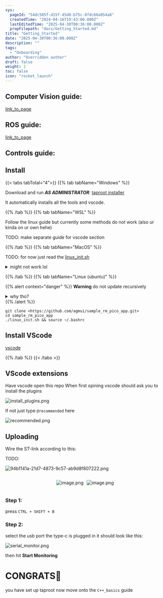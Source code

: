 ```yaml
---
sys:
  pageId: "54dc585f-d15f-45d0-b75c-8fdc66a854a8"
  createdTime: "2024-04-16T19:43:00.000Z"
  lastEditedTime: "2025-04-30T00:36:00.000Z"
  propFilepath: "docs/Getting_Started.md"
title: "Getting_Started"
date: "2025-04-30T00:36:00.000Z"
description: ""
tags:
  - "Onboarding"
author: "Overridden author"
draft: false
weight: 1
toc: false
icon: "rocket_launch"
---
```


## Computer Vision guide:

[link_to_page](86d45bc0-388b-4d26-8848-44f255f73d0e)

## ROS guide:

[link_to_page](3c76c1de-ec8f-46d6-8b0a-294005edc2d5)

## Controls guide:

## Install

{{< tabs tabTotal="4">}}
{{% tab tabName="Windows" %}}

Download and run _**AS ADMINISTRATOR**_: [taproot installer](https://github.com/Thornbots/TeachingFreshies/releases/tag/1.0)

It automatically installs all the tools and vscode.

{{% /tab %}}
{{% tab tabName="WSL" %}}

Follow the linux guide but currently some methods do not work (also ur kinda on ur own hehe)

TODO: make separate guide for vscode section

{{% /tab %}}
{{% tab tabName="MacOS" %}}

TODO: for now just read the [linux_init.sh](https://github.com/agmui/sample_rm_pico_app/blob/main/linux_init.sh)

<details>
<summary>might not work lol</summary>

`brew install libusb pkg-config`

Next install: [vscode](https://code.visualstudio.com/Download)

</details>

{{% /tab %}}
{{% tab tabName="Linux (ubuntu)" %}}

{{% alert context="danger" %}}
**Warning** do not update recursively
<details>
<summary>why tho?</summary>
There are some submodules that may go on for a while (like tinyusb) and I highly
recommend you don't need to get them.
If you want to see what submodules I update just look in `linux_init.sh`
</details>
{{% /alert %}}

```shell
git clone <https://github.com/agmui/sample_rm_pico_app.git>
cd sample_rm_pico_app
./linux_init.sh && source ~/.bashrc
```

## Install VScode

[vscode](https://code.visualstudio.com/Download)

{{% /tab %}}
{{< /tabs >}}

## VScode extensions

Have vscode open this repo
When first opining vscode should ask you to install the plugins

![install_plugins.png](https://prod-files-secure.s3.us-west-2.amazonaws.com/d518164a-d88e-44d1-a4ee-3adb3bd8bce0/89bd30f0-1825-4e77-867b-0a41ce370880/install_plugins.png?X-Amz-Algorithm=AWS4-HMAC-SHA256&X-Amz-Content-Sha256=UNSIGNED-PAYLOAD&X-Amz-Credential=ASIAZI2LB466ZU24U2S7%2F20250717%2Fus-west-2%2Fs3%2Faws4_request&X-Amz-Date=20250717T091342Z&X-Amz-Expires=3600&X-Amz-Security-Token=IQoJb3JpZ2luX2VjEFkaCXVzLXdlc3QtMiJIMEYCIQCBMEBtu4LV47Cinh471ml1fSzf3raaKidOPZRVcybM8wIhAORqPy6jSpL6EnaMmI%2BealpaudnStCOWiuKVfw9na0EaKv8DCHIQABoMNjM3NDIzMTgzODA1IgzcpQL8xVpYXUfeb80q3ANTmZJq2spLnU%2B4kQnICoKH5mE%2BVijYgUaCl2YeDeQ0vakAkkk5T8fd7%2BpZlfaG1UPu1d4TatJTCONP5om0H%2BUGUWxdfevnrAq1TjvKCXpWB0Z2r71Ir3AThLwSrXLI5ku%2FoInN3oOpWL8pzjTGGW6EElQmrSaS8%2BvGp8F0omPm3pNIktSJJ17cy8k6ikuNpvHR3fmMaklgbL%2Bq9gO2D7VHPKAOkPFR6Sm94VSA4%2FBeX4jMRzViC3T8I5%2FKgWCNPKWWS2sy%2F4Yj9NtZgz6EQJnnezUjLjVbhCe%2FyUrkQyiDO7IRCri0gHLxYnA3spvgfIQM2PZJuR2zXa4%2B16sCr7vGukbPht7zVaa1bc%2FQqH09n9aiTsR%2BAeGlBYj7Ps0mPUFh9cxDF1ywInJLlKT8R%2BZ6TUj4W0L5yGPRAooRT1RRabyl47895UeYdFHUfsZkkW91B0UXffq9x1l%2B4QrG0%2Fkm8aLrv79Be1uLh4nO2KZMb0%2BkeulhflgA%2BLalo6TqcP4k55wpiznEatR6VO%2FRaqESUiasOnCSFW%2F6NCVeyvSHPYCI4btqr0VmVIjVjJnVAOvoLadHcUW2VSSKgh5bZG0Rt9hMFwDyORbjqTmrGXGe1VCV42pEt4jgbBxynzDA6%2BLDBjqkAV3D0X0yKuDLLC4PGpxoE%2Bbm4%2Fx0A2TA7kQw7UYbnvfBi7ZD0vgXqnKwCxDjkRwD6hCKXayfokn45Bk1%2Fy4A3oufURjrCMnbQggkwLuVbAsiXJz2WRB1OGn1l58udj96FLlS71rVQFosTFdjr89P8gZ7%2F1ZVcp%2FhlMZirHENEOAWgg6nrOK1o0tDwbqmGCGoPPRkufWriehaPtR87djAhyo1Jb%2Fu&X-Amz-Signature=1094436a8a574fbf56755f6c56d7bbd648ccf2c9eb4cf7c689ad282829937fac&X-Amz-SignedHeaders=host&x-amz-checksum-mode=ENABLED&x-id=GetObject)

If not just type `@recommended` here  

![recommended.png](https://prod-files-secure.s3.us-west-2.amazonaws.com/d518164a-d88e-44d1-a4ee-3adb3bd8bce0/61e661e9-5d85-4dfc-be0d-8d2097a5e793/recommended.png?X-Amz-Algorithm=AWS4-HMAC-SHA256&X-Amz-Content-Sha256=UNSIGNED-PAYLOAD&X-Amz-Credential=ASIAZI2LB466ZU24U2S7%2F20250717%2Fus-west-2%2Fs3%2Faws4_request&X-Amz-Date=20250717T091342Z&X-Amz-Expires=3600&X-Amz-Security-Token=IQoJb3JpZ2luX2VjEFkaCXVzLXdlc3QtMiJIMEYCIQCBMEBtu4LV47Cinh471ml1fSzf3raaKidOPZRVcybM8wIhAORqPy6jSpL6EnaMmI%2BealpaudnStCOWiuKVfw9na0EaKv8DCHIQABoMNjM3NDIzMTgzODA1IgzcpQL8xVpYXUfeb80q3ANTmZJq2spLnU%2B4kQnICoKH5mE%2BVijYgUaCl2YeDeQ0vakAkkk5T8fd7%2BpZlfaG1UPu1d4TatJTCONP5om0H%2BUGUWxdfevnrAq1TjvKCXpWB0Z2r71Ir3AThLwSrXLI5ku%2FoInN3oOpWL8pzjTGGW6EElQmrSaS8%2BvGp8F0omPm3pNIktSJJ17cy8k6ikuNpvHR3fmMaklgbL%2Bq9gO2D7VHPKAOkPFR6Sm94VSA4%2FBeX4jMRzViC3T8I5%2FKgWCNPKWWS2sy%2F4Yj9NtZgz6EQJnnezUjLjVbhCe%2FyUrkQyiDO7IRCri0gHLxYnA3spvgfIQM2PZJuR2zXa4%2B16sCr7vGukbPht7zVaa1bc%2FQqH09n9aiTsR%2BAeGlBYj7Ps0mPUFh9cxDF1ywInJLlKT8R%2BZ6TUj4W0L5yGPRAooRT1RRabyl47895UeYdFHUfsZkkW91B0UXffq9x1l%2B4QrG0%2Fkm8aLrv79Be1uLh4nO2KZMb0%2BkeulhflgA%2BLalo6TqcP4k55wpiznEatR6VO%2FRaqESUiasOnCSFW%2F6NCVeyvSHPYCI4btqr0VmVIjVjJnVAOvoLadHcUW2VSSKgh5bZG0Rt9hMFwDyORbjqTmrGXGe1VCV42pEt4jgbBxynzDA6%2BLDBjqkAV3D0X0yKuDLLC4PGpxoE%2Bbm4%2Fx0A2TA7kQw7UYbnvfBi7ZD0vgXqnKwCxDjkRwD6hCKXayfokn45Bk1%2Fy4A3oufURjrCMnbQggkwLuVbAsiXJz2WRB1OGn1l58udj96FLlS71rVQFosTFdjr89P8gZ7%2F1ZVcp%2FhlMZirHENEOAWgg6nrOK1o0tDwbqmGCGoPPRkufWriehaPtR87djAhyo1Jb%2Fu&X-Amz-Signature=35d1038188df42f5210217645febcbc6143f8d05cca9b32904d3fee2f54b7fe1&X-Amz-SignedHeaders=host&x-amz-checksum-mode=ENABLED&x-id=GetObject)

## Uploading

Wire the ST-link according to this:

TODO:

![94b1141a-21d7-4873-9c57-ab9d8f807222.png](https://prod-files-secure.s3.us-west-2.amazonaws.com/d518164a-d88e-44d1-a4ee-3adb3bd8bce0/e5fad17d-ab82-4300-9f4c-505ab4b1202c/94b1141a-21d7-4873-9c57-ab9d8f807222.png?X-Amz-Algorithm=AWS4-HMAC-SHA256&X-Amz-Content-Sha256=UNSIGNED-PAYLOAD&X-Amz-Credential=ASIAZI2LB466ZU24U2S7%2F20250717%2Fus-west-2%2Fs3%2Faws4_request&X-Amz-Date=20250717T091342Z&X-Amz-Expires=3600&X-Amz-Security-Token=IQoJb3JpZ2luX2VjEFkaCXVzLXdlc3QtMiJIMEYCIQCBMEBtu4LV47Cinh471ml1fSzf3raaKidOPZRVcybM8wIhAORqPy6jSpL6EnaMmI%2BealpaudnStCOWiuKVfw9na0EaKv8DCHIQABoMNjM3NDIzMTgzODA1IgzcpQL8xVpYXUfeb80q3ANTmZJq2spLnU%2B4kQnICoKH5mE%2BVijYgUaCl2YeDeQ0vakAkkk5T8fd7%2BpZlfaG1UPu1d4TatJTCONP5om0H%2BUGUWxdfevnrAq1TjvKCXpWB0Z2r71Ir3AThLwSrXLI5ku%2FoInN3oOpWL8pzjTGGW6EElQmrSaS8%2BvGp8F0omPm3pNIktSJJ17cy8k6ikuNpvHR3fmMaklgbL%2Bq9gO2D7VHPKAOkPFR6Sm94VSA4%2FBeX4jMRzViC3T8I5%2FKgWCNPKWWS2sy%2F4Yj9NtZgz6EQJnnezUjLjVbhCe%2FyUrkQyiDO7IRCri0gHLxYnA3spvgfIQM2PZJuR2zXa4%2B16sCr7vGukbPht7zVaa1bc%2FQqH09n9aiTsR%2BAeGlBYj7Ps0mPUFh9cxDF1ywInJLlKT8R%2BZ6TUj4W0L5yGPRAooRT1RRabyl47895UeYdFHUfsZkkW91B0UXffq9x1l%2B4QrG0%2Fkm8aLrv79Be1uLh4nO2KZMb0%2BkeulhflgA%2BLalo6TqcP4k55wpiznEatR6VO%2FRaqESUiasOnCSFW%2F6NCVeyvSHPYCI4btqr0VmVIjVjJnVAOvoLadHcUW2VSSKgh5bZG0Rt9hMFwDyORbjqTmrGXGe1VCV42pEt4jgbBxynzDA6%2BLDBjqkAV3D0X0yKuDLLC4PGpxoE%2Bbm4%2Fx0A2TA7kQw7UYbnvfBi7ZD0vgXqnKwCxDjkRwD6hCKXayfokn45Bk1%2Fy4A3oufURjrCMnbQggkwLuVbAsiXJz2WRB1OGn1l58udj96FLlS71rVQFosTFdjr89P8gZ7%2F1ZVcp%2FhlMZirHENEOAWgg6nrOK1o0tDwbqmGCGoPPRkufWriehaPtR87djAhyo1Jb%2Fu&X-Amz-Signature=41040512b9205dcc4965701c9cecfc4bdc40314bba76d914d964e6624a39de95&X-Amz-SignedHeaders=host&x-amz-checksum-mode=ENABLED&x-id=GetObject)

<div style="display: flex;flex-direction: row; column-gap:10px; max-width: 630px;justify-content: center;">
<div>

![image.png](https://prod-files-secure.s3.us-west-2.amazonaws.com/d518164a-d88e-44d1-a4ee-3adb3bd8bce0/210ecb78-1116-4d7b-b9b7-2292f66fa2c2/image.png?X-Amz-Algorithm=AWS4-HMAC-SHA256&X-Amz-Content-Sha256=UNSIGNED-PAYLOAD&X-Amz-Credential=ASIAZI2LB466VANATAHR%2F20250717%2Fus-west-2%2Fs3%2Faws4_request&X-Amz-Date=20250717T091344Z&X-Amz-Expires=3600&X-Amz-Security-Token=IQoJb3JpZ2luX2VjEFkaCXVzLXdlc3QtMiJHMEUCIGG3s%2B6RZ4s5zqwkfxOdeIkSERdjVNLr4L1SGOgncSlTAiEAi3reLwymGTr1%2B63iX%2BWf7%2F9VjeiAnRmXwzWexSadCqQq%2FwMIchAAGgw2Mzc0MjMxODM4MDUiDPpppV7Bid0wz2WX5SrcA2dF9pZIdnNi5pX5yV%2BXL8Qe7z1hojhp8p3hhkGNqAil7yj5qIOrzcD8g13874%2FAgpeSed8YEtYDFrk5p2qOgRxe59%2FR7jv6jl9oRcnCHq38EZFr8v2qoyg59vuxMIbhvtceBVQAMx7R%2BXuyWE3kGcEGlCItaK7%2BHO8LmHidu1HkNXtaqFLEe2RzRq%2B65ljg3jf50LwTItG3%2FrpaXJ%2F%2FpqHW6s8mLfWjLzZRevIMfCKQowQq3uoNrOPbbRN8Tqab9bnl5DlibKfvrSFBqfyeh9%2BZuYukxZAAfljbTLBGiR3EZcDAa%2FJqkfnoUDVcc4u4KOBqWEXwlx%2FhVxCho5YCavMVr%2BBVXDsDSPBAUg8AH%2BVclmp8oeOtz2dxcuKjcTm1Nz7HgdvWVx6sZNjaGgefaVE%2Buk8Voe2WLx6FBEx0ux%2F6V2DI9zrZHd52bNxB1VyuFc7rrDDm3K0OIGPTMG5wHCmi0GE25RDrDt1iINVjyTX9hFgbkHTcRhE5gn%2FcosrsMr275Uin5lwFGY%2Fc31j9lBvKv6w7Fzk7qN7ztOb0Q1OqEum%2F8mVFgzAWX%2F7d6Efv3PuLa%2BqI46Po7ZdGDp1PA3DwMIOqMWLfT0FvCK663slOVCRDM3RcHytjY%2FXTMJns4sMGOqUB9NVc25yz2TtLhimsPBntBdADTT9KIFBxxYXC1M1z3f18PAV1tNuZod5ilpSDCEO2enx6aq0MOuGV5X9YOr2dgqWv5dWvxo4d5wlQXsJlmTxtQvTkSni7ZB9bdcPDvidjp7M1KUup3WPQ6mdLV8gL27QVLuuHlSVs4CRs6L%2BIfDIXeTfUh4HANPH%2BAEWjXUxoBiNvECMbOdKNXX8yqPy1j4%2BzA7D6&X-Amz-Signature=16eae00b1a2263fbddc7492753cc07d32cd0823441272ec02afd97a1ce4f7500&X-Amz-SignedHeaders=host&x-amz-checksum-mode=ENABLED&x-id=GetObject)

</div>
<div>

![image.png](https://prod-files-secure.s3.us-west-2.amazonaws.com/d518164a-d88e-44d1-a4ee-3adb3bd8bce0/33a0fd0f-8ca6-4a86-8e09-26e95ded1fff/image.png?X-Amz-Algorithm=AWS4-HMAC-SHA256&X-Amz-Content-Sha256=UNSIGNED-PAYLOAD&X-Amz-Credential=ASIAZI2LB466Z4C7Q2ZF%2F20250717%2Fus-west-2%2Fs3%2Faws4_request&X-Amz-Date=20250717T091344Z&X-Amz-Expires=3600&X-Amz-Security-Token=IQoJb3JpZ2luX2VjEFkaCXVzLXdlc3QtMiJIMEYCIQC2ZJkaqBlCvURIHrAlxwnNcRqDhIdNXkaWNTg9yFbWiwIhAOnwsiZuOkQkmOTwF2TEhyYzQ8bPRB39GPzlPb0pzT%2FSKv8DCHIQABoMNjM3NDIzMTgzODA1IgyM4FrByc7tzin5Icoq3AM36vZgAZQO%2FVtLTCLhbLbRDJ9mazvoUujb7O0ILdTdyM5d7yyD2Mi4n5O8VykEY6RPRg405xvhmn%2BBu8Amogrtyl2uzqnP3ifNFtg4NtINr0wVN9pfpvehRYo75HKyZwdVNSHXABXzUBOyM9XQczw9fC1hodwY7oQUwRevJwlNBkyWsWdiGhnsHIstTkNDGy7%2ByzdEI6A64fTgWFbKn917xyakamNmW%2BLajI0vwe2YPa%2BXppYhvCA6TasgG57MToSSCcb7BZLiP3nQk3f0Th0XoeiZQ9Fvo7IV8bMDfzddZaZJ%2BdTyYLD5k8OfBwXoWdrYoHG3YkDGUCuk1j12Cm1yByDZCBVl8TA1txgQzyqJj1rM%2B4Qelv%2BDvzv0PFIsbfpoT46qJHhyklMZNUzKOzByXBCZYR8pn8j2zZf3FqJY61FiJ7Lj%2B5vzJosj4RdjBoBVSLxK5rTm5B8hf9Xc0qM7m%2FljyNCkbqow3PaasC3LiKUXdG%2B5DtRtAtAFpmDinvkWo6wF81CD0mTOmrLGIBFjitHz9wWD7qFgwYduqKAZJycqj5AjyK3oUqDjCqytNcDSlT59jjolSpq0AOs9EQohvfK9HrqJ%2FjhC%2B%2BPSWAW07ElAey8Z9a3vvJCAEzDH6%2BLDBjqkAdaSMIgDtSHoK6gWf28tITQiQDC0eN5nIlXfROTkAcFoLqbv7tEdEX7ooikXO7K5qtBpzrXSj02hesMsa072HgFdeNDsGssM8DFBmyUmuN27fummDtiK9fG7nkqqZNIc8Uqtmn4sdy9SGuNP03lDGUXSR%2Fpm85V8JhPgkkYllEjOpM1S8cFjjSvjCiVo1vNjbLqFSylDXTzm23eIbvTaqQ%2FWCGmL&X-Amz-Signature=f44e4a9ed719aca47f3734bb5cbfc464a0302209699ebb733a712a3c6987605f&X-Amz-SignedHeaders=host&x-amz-checksum-mode=ENABLED&x-id=GetObject)

</div>
</div>

### Step 1:

press `CTRL + SHIFT + B`

### Step 2:

select the usb port the type-c is plugged in it should look like this:

![serial_monitor.png](https://prod-files-secure.s3.us-west-2.amazonaws.com/d518164a-d88e-44d1-a4ee-3adb3bd8bce0/f03f4774-05d4-4393-b6a0-d5efb6d315ab/serial_monitor.png?X-Amz-Algorithm=AWS4-HMAC-SHA256&X-Amz-Content-Sha256=UNSIGNED-PAYLOAD&X-Amz-Credential=ASIAZI2LB466ZU24U2S7%2F20250717%2Fus-west-2%2Fs3%2Faws4_request&X-Amz-Date=20250717T091342Z&X-Amz-Expires=3600&X-Amz-Security-Token=IQoJb3JpZ2luX2VjEFkaCXVzLXdlc3QtMiJIMEYCIQCBMEBtu4LV47Cinh471ml1fSzf3raaKidOPZRVcybM8wIhAORqPy6jSpL6EnaMmI%2BealpaudnStCOWiuKVfw9na0EaKv8DCHIQABoMNjM3NDIzMTgzODA1IgzcpQL8xVpYXUfeb80q3ANTmZJq2spLnU%2B4kQnICoKH5mE%2BVijYgUaCl2YeDeQ0vakAkkk5T8fd7%2BpZlfaG1UPu1d4TatJTCONP5om0H%2BUGUWxdfevnrAq1TjvKCXpWB0Z2r71Ir3AThLwSrXLI5ku%2FoInN3oOpWL8pzjTGGW6EElQmrSaS8%2BvGp8F0omPm3pNIktSJJ17cy8k6ikuNpvHR3fmMaklgbL%2Bq9gO2D7VHPKAOkPFR6Sm94VSA4%2FBeX4jMRzViC3T8I5%2FKgWCNPKWWS2sy%2F4Yj9NtZgz6EQJnnezUjLjVbhCe%2FyUrkQyiDO7IRCri0gHLxYnA3spvgfIQM2PZJuR2zXa4%2B16sCr7vGukbPht7zVaa1bc%2FQqH09n9aiTsR%2BAeGlBYj7Ps0mPUFh9cxDF1ywInJLlKT8R%2BZ6TUj4W0L5yGPRAooRT1RRabyl47895UeYdFHUfsZkkW91B0UXffq9x1l%2B4QrG0%2Fkm8aLrv79Be1uLh4nO2KZMb0%2BkeulhflgA%2BLalo6TqcP4k55wpiznEatR6VO%2FRaqESUiasOnCSFW%2F6NCVeyvSHPYCI4btqr0VmVIjVjJnVAOvoLadHcUW2VSSKgh5bZG0Rt9hMFwDyORbjqTmrGXGe1VCV42pEt4jgbBxynzDA6%2BLDBjqkAV3D0X0yKuDLLC4PGpxoE%2Bbm4%2Fx0A2TA7kQw7UYbnvfBi7ZD0vgXqnKwCxDjkRwD6hCKXayfokn45Bk1%2Fy4A3oufURjrCMnbQggkwLuVbAsiXJz2WRB1OGn1l58udj96FLlS71rVQFosTFdjr89P8gZ7%2F1ZVcp%2FhlMZirHENEOAWgg6nrOK1o0tDwbqmGCGoPPRkufWriehaPtR87djAhyo1Jb%2Fu&X-Amz-Signature=5c6ed702236793d0b0b96d34485dfd631a4699b778b8c382983d025b431478fb&X-Amz-SignedHeaders=host&x-amz-checksum-mode=ENABLED&x-id=GetObject)

then hit **Start Monitoring**

# CONGRATS🎉

you have set up taproot now move onto the `C++_basics` guide
